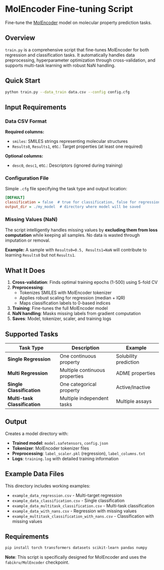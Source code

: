 # MolEncoder Fine-tuning Script

Fine-tune the [MolEncoder](https://huggingface.co/fabikru/MolEncoder) model on molecular property prediction tasks.

## Overview

`train.py` is a comprehensive script that fine-tunes MolEncoder for both regression and classification tasks. It automatically handles data preprocessing, hyperparameter optimization through cross-validation, and supports multi-task learning with robust NaN handling.

## Quick Start

```bash
python train.py --data_train data.csv --config config.cfg
```

## Input Requirements

### Data CSV Format
**Required columns:**
- `smiles`: SMILES strings representing molecular structures
- `Results0`, `Results1`, etc.: Target properties (at least one required)

**Optional columns:**
- `desc0`, `desc1`, etc.: Descriptors (ignored during training)

### Configuration File
Simple `.cfg` file specifying the task type and output location:
```ini
[DEFAULT]
classification = false  # true for classification, false for regression
output_dir = ./my_model  # directory where model will be saved
```

### Missing Values (NaN)
The script intelligently handles missing values by **excluding them from loss computation** while keeping all samples. No data is wasted through imputation or removal.

**Example:** A sample with `Results0=0.5, Results1=NaN` will contribute to learning `Results0` but not `Results1`.

## What It Does

1. **Cross-validation**: Finds optimal training epochs (1-500) using 5-fold CV
2. **Preprocessing**: 
   - Tokenizes SMILES with MolEncoder tokenizer
   - Applies robust scaling for regression (median + IQR)
   - Maps classification labels to 0-based indices
3. **Training**: Fine-tunes the full MolEncoder model
4. **NaN handling**: Masks missing labels from gradient computation
5. **Saves**: Model, tokenizer, scaler, and training logs

## Supported Tasks

| **Task Type** | **Description** | **Example** |
|---------------|-----------------|-------------|
| **Single Regression** | One continuous property | Solubility prediction |
| **Multi Regression** | Multiple continuous properties | ADME properties |
| **Single Classification** | One categorical property | Active/Inactive |
| **Multi-task Classification** | Multiple independent tasks | Multiple assays |

## Output

Creates a model directory with:
- **Trained model**: `model.safetensors`, `config.json`
- **Tokenizer**: MolEncoder tokenizer files  
- **Preprocessing**: `label_scaler.pkl` (regression), `label_columns.txt`
- **Logs**: `training.log` with detailed training information

## Example Data Files

This directory includes working examples:
- `example_data_regression.csv` - Multi-target regression
- `example_data_classification.csv` - Single classification  
- `example_data_multitask_classification.csv` - Multi-task classification
- `example_data_with_nans.csv` - Regression with missing values
- `example_multitask_classification_with_nans.csv` - Classification with missing values

## Requirements

```bash
pip install torch transformers datasets scikit-learn pandas numpy
```

**Note**: This script is specifically designed for MolEncoder and uses the `fabikru/MolEncoder` checkpoint.
